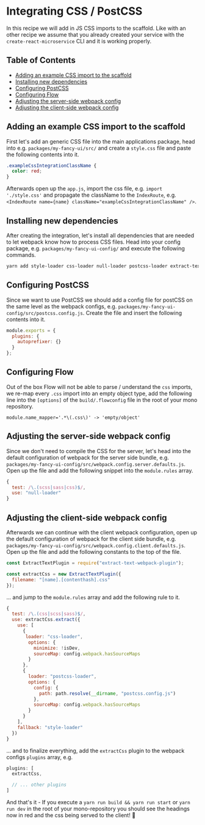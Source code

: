 # Integrating CSS / PostCSS

In this recipe we will add in JS CSS imports to the scaffold. Like with an other recipe we assume that you already created your service with the `create-react-microservice` CLI and it is working properly.

## Table of Contents

- [Adding an example CSS import to the scaffold](#adding-the-example-css-import)
- [Installing new dependencies](#installing-dependencies)
- [Configuring PostCSS](#configuring-postcss)
- [Configuring Flow](#configuring-flow)
- [Adjusting the server-side webpack config](#adjusting-the-server-side-webpack-config)
- [Adjusting the client-side webpack config](#adjusting-the-client-side-webpack-config)

<a id="adding-the-example-css-import"></a>
## Adding an example CSS import to the scaffold

First let's add an generic CSS file into the main applications package, head into e.g. `packages/my-fancy-ui/src/` and create a `style.css` file and paste the following contents into it.

```css
.exampleCssIntegrationClassName {
  color: red;
}
```

Afterwards open up the `app.js`, import the css file, e.g. `import './style.css'` and propagate the className to the `IndexRoute`, e.g. `<IndexRoute name={name} className="exampleCssIntegrationClassName" />`.

<a id="installing-dependencies"></a>
## Installing new dependencies
After creating the integration, let's install all dependencies that are needed to let webpack know how to process CSS files. Head into your config package, e.g. `packages/my-fancy-ui-config/` and execute the following commands.

```sh
yarn add style-loader css-loader null-loader postcss-loader extract-text-webpack-plugin autoprefixer
```

<a id="configuring-postcss"></a>
## Configuring PostCSS
Since we want to use PostCSS we should add a config file for postCSS on the same level as the webpack configs, e.g. `packages/my-fancy-ui-config/src/postcss.config.js`. Create the file and insert the following contents into it.

```js
module.exports = {
  plugins: {
    autoprefixer: {}
  }
};
```

<a id="configuring-flow"></a>
## Configuring Flow
Out of the box Flow will not be able to parse / understand the `css` imports, we re-map every `.css` import into an empty object type, add the following line into the `[options]` of the `build/.flowconfig` file in the root of your mono repository.

```
module.name_mapper='.*\(.css\)' -> 'empty/object'
```

<a id="adjusting-the-server-side-webpack-config"></a>
## Adjusting the server-side webpack config
Since we don't need to compile the CSS for the server, let's head into the default configuration of webpack for the server side bundle, e.g. `packages/my-fancy-ui-config/src/webpack.config.server.defaults.js`. Open up the file and add the following snippet into the `module.rules` array.

```js
{
  test: /\.(scss|sass|css)$/,
  use: "null-loader"
}
```

<a id="adjusting-the-client-side-webpack-config"></a>
## Adjusting the client-side webpack config
Afterwards we can continue with the client webpack configuration, open up the default configuration of webpack for the client side bundle, e.g. `packages/my-fancy-ui-config/src/webpack.config.client.defaults.js`. Open up the file and add the following constants to the top of the file.

```js
const ExtractTextPlugin = require("extract-text-webpack-plugin");

const extractCss = new ExtractTextPlugin({
  filename: "[name].[contenthash].css"
});
```

... and jump to the `module.rules` array and add the following rule to it.

```js
{
  test: /\.(css|scss|sass)$/,
  use: extractCss.extract({
    use: [
      {
       loader: "css-loader",
        options: {
          minimize: !isDev,
          sourceMap: config.webpack.hasSourceMaps
        }
      },
      {
        loader: "postcss-loader",
        options: {
          config: {
            path: path.resolve(__dirname, "postcss.config.js")
          },
          sourceMap: config.webpack.hasSourceMaps
        }
      }
    ],
    fallback: "style-loader"
  })
}
```

... and to finalize everything, add the `extractCss` plugin to the webpack configs `plugins` array, e.g.

```js
plugins: [
  extractCss,

  // ... other plugins
]
```

And that's it - If you execute a `yarn run build && yarn run start` or `yarn run dev` in the root of your mono-repository you should see the headings now in red and the css being served to the client! :rocket:
